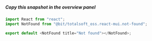 ##### Copy this snapshot in the overview panel

```js
import React from "react";
import NotFound from "@bit/totalsoft_oss.react-mui.not-found";

export default <NotFound title="Not found"></NotFound>;
```

